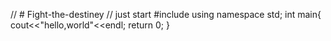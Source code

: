 //  # Fight-the-destiney
//  just start
#include<iostream>
using namespace std;
int main{
   cout<<"hello,world"<<endl;
   return 0;
   }
